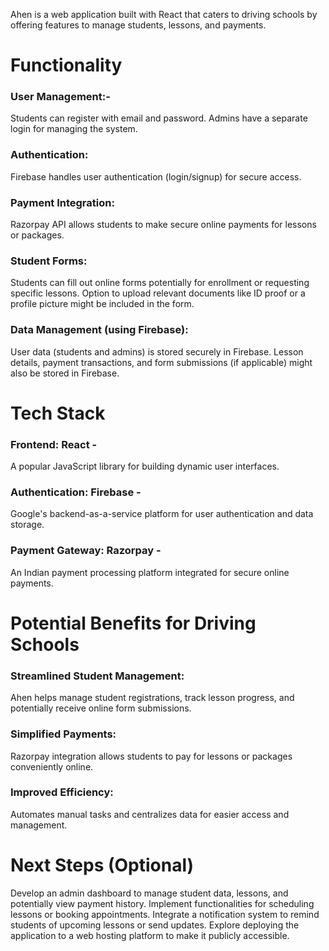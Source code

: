 Ahen is a web application built with React that caters to driving schools by offering features to manage students, lessons, and payments.

# Functionality 
### User Management:- 
Students can register with email and password.
Admins have a separate login for managing the system.
### Authentication:
Firebase handles user authentication (login/signup) for secure access.
### Payment Integration:
Razorpay API allows students to make secure online payments for lessons or packages.
### Student Forms:
Students can fill out online forms potentially for enrollment or requesting specific lessons.
Option to upload relevant documents like ID proof or a profile picture might be included in the form.
### Data Management (using Firebase):
User data (students and admins) is stored securely in Firebase.
Lesson details, payment transactions, and form submissions (if applicable) might also be stored in Firebase.
# Tech Stack
### Frontend: React - 
A popular JavaScript library for building dynamic user interfaces.
### Authentication: Firebase - 
Google's backend-as-a-service platform for user authentication and data storage.
### Payment Gateway: Razorpay - 
An Indian payment processing platform integrated for secure online payments.
# Potential Benefits for Driving Schools
### Streamlined Student Management: 
Ahen helps manage student registrations, track lesson progress, and potentially receive online form submissions.
### Simplified Payments: 
Razorpay integration allows students to pay for lessons or packages conveniently online.
### Improved Efficiency: 
Automates manual tasks and centralizes data for easier access and management.
# Next Steps (Optional)
Develop an admin dashboard to manage student data, lessons, and potentially view payment history.
Implement functionalities for scheduling lessons or booking appointments.
Integrate a notification system to remind students of upcoming lessons or send updates.
Explore deploying the application to a web hosting platform to make it publicly accessible.
